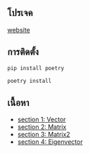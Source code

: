 ## โปรเจค
[website](https://deliciousboy.github.io/linear-algebra/)

## การติดตั้ง


```bash
pip install poetry
```

```bash
poetry install
```

## เนื้อหา
- [section 1: Vector](notebooks/vector.ipynb)
- [section 2: Matrix](notebooks/vector.ipynb)
- [section 3: Matrix2](notebooks/vector.ipynb)
- [section 4: Eigenvector](notebooks/vector.ipynb)


